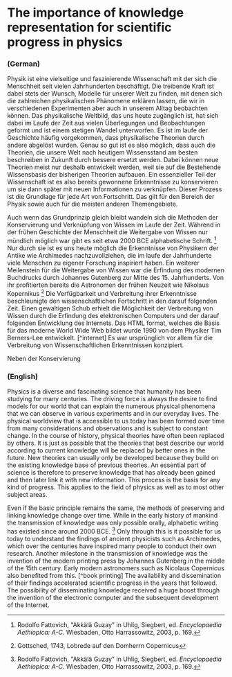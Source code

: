 # The importance of knowledge representation for scientific progress in physics
### (German)

Physik ist eine vielseitige und faszinierende Wissenschaft mit der sich die Menschheit seit vielen Jahrhunderten beschäftigt. Die treibende Kraft ist dabei stets der Wunsch, Modelle für unserer Welt zu finden, mit denen sich die zahlreichen physikalischen Phänomene erklären lassen, die wir in verschiedenen Experimenten aber auch in unserem Alltag beobachten können. Das physikalische Weltbild, das uns heute zugänglich ist, hat sich dabei im Laufe der Zeit aus vielen Überlegungen und Beobachtungen geformt und ist einem stetigen Wandel unterworfen. Es ist im laufe der Geschichte häufig vorgekommen, dass physikalische Theorien durch andere abgelöst wurden. Genau so gut ist es also möglich, dass auch die Theorien, die unsere Welt nach heutigem Wissensstand am besten beschreiben in Zukunft durch bessere ersetzt werden. Dabei können neue Theorien meist nur deshalb entwickelt werden, weil sie auf die Bestehende Wissensbasis der bisherigen Theorien aufbauen. Ein essenzieller Teil der Wissenschaft ist es also bereits gewonnene Erkenntnisse zu konservieren um sie dann später mit neuen Informationen zu verknüpfen. Dieser Prozess ist die Grundlage für jede Art von Fortschritt. Das gilt für den Bereich der Physik sowie auch für die meisten anderen Themengebiete.

Auch wenn das Grundprinzip gleich bleibt wandeln sich die Methoden der Konservierung und Verknüpfung von Wissen im Laufe der Zeit. Während in der frühen Geschichte der Menschheit die Weitergabe von Wissen nur mündlich möglich war gibt es seit etwa 2000 BCE alphabetische Schrift. [^firstWriting] Nur durch sie ist es uns heute möglich die Erkenntnisse von Physikern der Antike wie Archimedes nachzuvollziehen, die im laufe der Jahrhunderte viele Menschen zu eigener Forschung inspiriert haben. Ein weiterer Meilenstein für die Weitergabe von Wissen war die Erfindung des modernen Buchdrucks durch Johannes Gutenberg zur Mitte des 15. Jahrhunderts. Von ihr profitierten bereits die Astronomen der frühen Neuzeit wie Nikolaus Kopernikus [^buchdruck] Die Verfügbarkeit und Verbreitung ihrer Erkenntnisse beschleunigte den wissenschaftlichen Fortschritt in den darauf folgenden Zeit. Einen gewaltigen Schub erhielt die Möglichkeit der Verbreitung von Wissen durch die Erfindung des elektronischen Computers und der darauf folgenden Entwicklung des Internets. Das HTML format, welches die Basis für das moderne World Wide Web bildet wurde 1990 von dem Physiker Tim Berners-Lee entwickelt. [^internet] Es war ursprünglich vor allem für die Verbreitung von Wissenschaftlichen Erkenntnissen konzipiert.

Neben der Konservierung 

### (English)

Physics is a diverse and fascinating science that humanity has been studying for many centuries. The driving force is always the desire to find models for our world that can explain the numerous physical phenomena that we can observe in various experiments and in our everyday lives. The physical worldview that is accessible to us today has been formed over time from many considerations and observations and is subject to constant change. In the course of history, physical theories have often been replaced by others. It is just as possible that the theories that best describe our world according to current knowledge will be replaced by better ones in the future. New theories can usually only be developed because they build on the existing knowledge base of previous theories. An essential part of science is therefore to preserve knowledge that has already been gained and then later link it with new information. This process is the basis for any kind of progress. This applies to the field of physics as well as to most other subject areas.

Even if the basic principle remains the same, the methods of preserving and linking knowledge change over time. While in the early history of mankind the transmission of knowledge was only possible orally, alphabetic writing has existed since around 2000 BCE. [^firstWriting] Only through this is it possible for us today to understand the findings of ancient physicists such as Archimedes, which over the centuries have inspired many people to conduct their own research. Another milestone in the transmission of knowledge was the invention of the modern printing press by Johannes Gutenberg in the middle of the 15th century. Early modern astronomers such as Nicolaus Copernicus also benefited from this. [^book printing] The availability and dissemination of their findings accelerated scientific progress in the years that followed. The possibility of disseminating knowledge received a huge boost through the invention of the electronic computer and the subsequent development of the Internet.

[^firstWriting]: Rodolfo Fattovich, "Akkälä Guzay" in Uhlig, Siegbert, ed. _Encyclopaedia Aethiopica: A-C_. Wiesbaden, Otto Harrassowitz, 2003, p. 169.
[^buchdruck]: Gottsched, 1743, Lobrede auf den Domherrn Copernicus
[^www]: Berners-Lee, T. (2010). "Long Live the Web". _[Scientific American](https://en.wikipedia.org/wiki/Scientific_American "Scientific American")_. **303** (6): 80–85. [Bibcode](https://en.wikipedia.org/wiki/Bibcode_(identifier) "Bibcode (identifier)"):[2010SciAm.303f..80B](https://ui.adsabs.harvard.edu/abs/2010SciAm.303f..80B). [doi](https://en.wikipedia.org/wiki/Doi_(identifier) "Doi (identifier)"):[10.1038/scientificamerican1210-80](https://doi.org/10.1038%2Fscientificamerican1210-80). [PMID](https://en.wikipedia.org/wiki/PMID_(identifier) "PMID (identifier)") [21141362](https://pubmed.ncbi.nlm.nih.gov/21141362).
